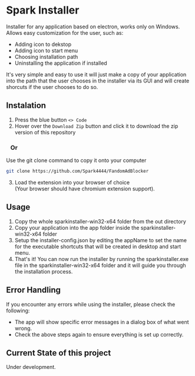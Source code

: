 # Spark Installer
Installer for any application based on electron, works only on Windows.
Allows easy customization for the user, such as:
* Adding icon to dekstop
* Adding icon to start menu
* Choosing installation path
* Uninstalling the application if installed

It's very simple and easy to use it will just make a copy of your application into the path that the user chooses in the installer via its GUI and will create shorcuts if the user chooses to do so.

## Instalation

1. Press the blue button `<> Code`
2. Hover over the `Download Zip` button and click it to download the zip version of this repository

### &nbsp;&nbsp;&nbsp;Or

Use the git clone command to copy it onto your computer
```bash
git clone https://github.com/Spark4444/FandomAdBlocker
```
3. Load the extension into your browser of choice 
<br>(Your browser should have chromium extension support).

## Usage
1. Copy the whole sparkinstaller-win32-x64 folder from the out directory
2. Copy your application into the app folder inside the sparkinstaller-win32-x64 folder
3. Setup the installer-config.json by editing the appName to set the name for the executable shortcuts that will be created in desktop and start menu.
4. That's it! You can now run the installer by running the sparkinstaller.exe file in the sparkinstaller-win32-x64 folder and it will guide you through the installation process.

## Error Handling
If you encounter any errors while using the installer, please check the following:
- The app will show specific error messages in a dialog box of what went wrong.
- Check the above steps again to ensure everything is set up correctly.

## Current State of this project
Under development.